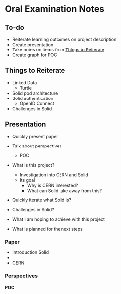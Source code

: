 # Oral Examination Notes

## To-do

* Reiterate learning outcomes on project description
* Create presentation
* Take notes on items from [Things to Reiterate](#things-to-reiterate)
* Create graph for POC

## Things to Reiterate

* Linked Data
  * Turtle
* Solid pod architecture
* Solid authentication
  * OpenID Connect
* Challenges in Solid

## Presentation

* Quickly present paper
* Talk about perspectives
  * POC

* What is this project?
  * Investigation into CERN and Solid
  * Its goal
    * Why is CERN interested?
    * What can Solid take away from this?
* Quickly iterate what Solid is?
* Challenges in Solid?
* What I am hoping to achieve with this project
* What is planned for the next steps

### Paper

* Introduction Solid
*
* CERN

### Perspectives

#### POC
